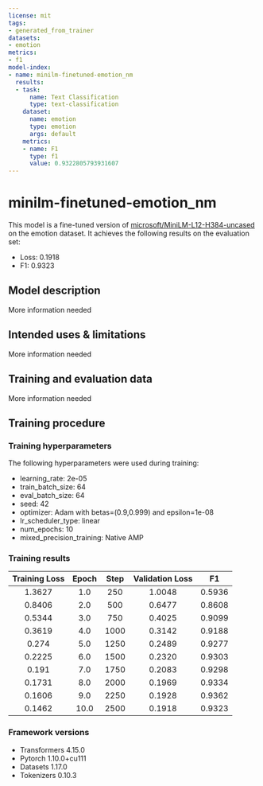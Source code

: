 ```yaml
---
license: mit
tags:
- generated_from_trainer
datasets:
- emotion
metrics:
- f1
model-index:
- name: minilm-finetuned-emotion_nm
  results:
  - task:
      name: Text Classification
      type: text-classification
    dataset:
      name: emotion
      type: emotion
      args: default
    metrics:
    - name: F1
      type: f1
      value: 0.9322805793931607
---
```


<!-- This model card has been generated automatically according to the information the Trainer had access to. You
should probably proofread and complete it, then remove this comment. -->

# minilm-finetuned-emotion_nm

This model is a fine-tuned version of [microsoft/MiniLM-L12-H384-uncased](https://huggingface.co/microsoft/MiniLM-L12-H384-uncased) on the emotion dataset.
It achieves the following results on the evaluation set:
- Loss: 0.1918
- F1: 0.9323

## Model description

More information needed

## Intended uses & limitations

More information needed

## Training and evaluation data

More information needed

## Training procedure

### Training hyperparameters

The following hyperparameters were used during training:
- learning_rate: 2e-05
- train_batch_size: 64
- eval_batch_size: 64
- seed: 42
- optimizer: Adam with betas=(0.9,0.999) and epsilon=1e-08
- lr_scheduler_type: linear
- num_epochs: 10
- mixed_precision_training: Native AMP

### Training results

| Training Loss | Epoch | Step | Validation Loss | F1     |
|:-------------:|:-----:|:----:|:---------------:|:------:|
| 1.3627        | 1.0   | 250  | 1.0048          | 0.5936 |
| 0.8406        | 2.0   | 500  | 0.6477          | 0.8608 |
| 0.5344        | 3.0   | 750  | 0.4025          | 0.9099 |
| 0.3619        | 4.0   | 1000 | 0.3142          | 0.9188 |
| 0.274         | 5.0   | 1250 | 0.2489          | 0.9277 |
| 0.2225        | 6.0   | 1500 | 0.2320          | 0.9303 |
| 0.191         | 7.0   | 1750 | 0.2083          | 0.9298 |
| 0.1731        | 8.0   | 2000 | 0.1969          | 0.9334 |
| 0.1606        | 9.0   | 2250 | 0.1928          | 0.9362 |
| 0.1462        | 10.0  | 2500 | 0.1918          | 0.9323 |


### Framework versions

- Transformers 4.15.0
- Pytorch 1.10.0+cu111
- Datasets 1.17.0
- Tokenizers 0.10.3
